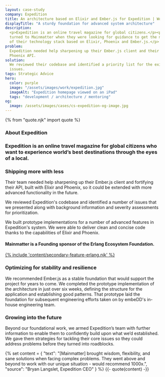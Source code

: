 ```yaml
---
layout: case-study
company: Expedition
title: An architecture based on Elixir and Ember.js for Expedition | Work
displayTitle: "A sturdy foundation for advanced system architecture"
description:
  <p>Expedition is an online travel magazine for global citizens.</p><p>They
  turned to Mainmatter when they were looking for guidance to get the most out
  of their technology stack based on Elixir, Phoenix and Ember.js.</p>
problem:
  Expedition needed help sharpening up their Ember.js client and their Elixir &
  Phoenix API.
solution:
  We reviewed their codebase and identified a priority list for the existing
  issues.
tags: Strategic Advice
hero:
  color: purple
  image: "/assets/images/work/expedition.jpg"
  imageAlt: "Expedition homepage viewed on an iPad"
  tags: "development / architecture / mentoring"
og:
  image: /assets/images/cases/cs-expedition-og-image.jpg
---
```


{% from "quote.njk" import quote %}

<div class="case-study__section">
  <h3 class="case-study__heading">About Expedition</h3>
  <div class="case-study__text">
    <h3 class="h4">Expedition is an online travel magazine for global citizens who want to experience world’s best destinations through the eyes of a local.</h3>
  </div>
</div>

<div class="case-study__section">
  <h3 class="case-study__heading">Shipping more with less</h3>
  <div class="case-study__text">
    <p>Their team needed help sharpening up their Ember.js client and fortifying their API, built with Elixir and Phoenix, so it could be extended with more advanced functionality in the future.</p>
    <p>We reviewed Expedition's codebase and identified a number of issues that we presented along with background information and severity assessments for prioritization.</p>
    <p>We built prototype implementations for a number of advanced features in Expedition's system. We were able to deliver clean and concise code thanks to the capabilities of Elixir and Phoenix.</p>
  </div>
</div>

  <div class="split-content">
    <a href="https://erlef.org/" class="split-content__link"></a>
      <div class="split-content__wrapper">
        <div class="split-content__content">
          <h4>Mainmatter is a Founding sponsor of the Erlang Ecosystem Foundation.</h4>
        </div>
        <div class="split-content__feature">
          <a href="https://erlef.org/">{% include 'content/secondary-feature-erlang.njk' %}</a>
        </div>
      </div>
  </div>

<div class="case-study__section">
  <h3 class="case-study__heading">Optimizing for stability and resilience</h3>
  <div class="case-study__text">
    <p>We recommended Ember.js as a stable foundation that would support the project for years to come. We completed the prototype implementation of the architecture in just over six weeks, defining the structure for the application and establishing good patterns. That prototype laid the foundation for subsequent engineering efforts taken on by embeDD's in-house engineering team.</p>
  </div>
</div>

<div class="case-study__section">
  <h3 class="case-study__heading">Growing into the future</h3>
  <div class="case-study__text">
    <p>Beyond our foundational work, we armed Expedition’s team with further information to enable them to confidently build upon what we’d established. We gave them strategies for tackling their core issues so they could address problems before they turned into roadblocks.</p>
  </div>
</div>

{% set content = {
  "text": "[Mainmatter] brought wisdom, flexibility, and sane solutions when facing complex problems. They went above and beyond to work with our unique situation - would recommend 1000x.",
  "source": "Bryan Langslet, Expedition CEO"
} %} {{- quote(content) -}}
